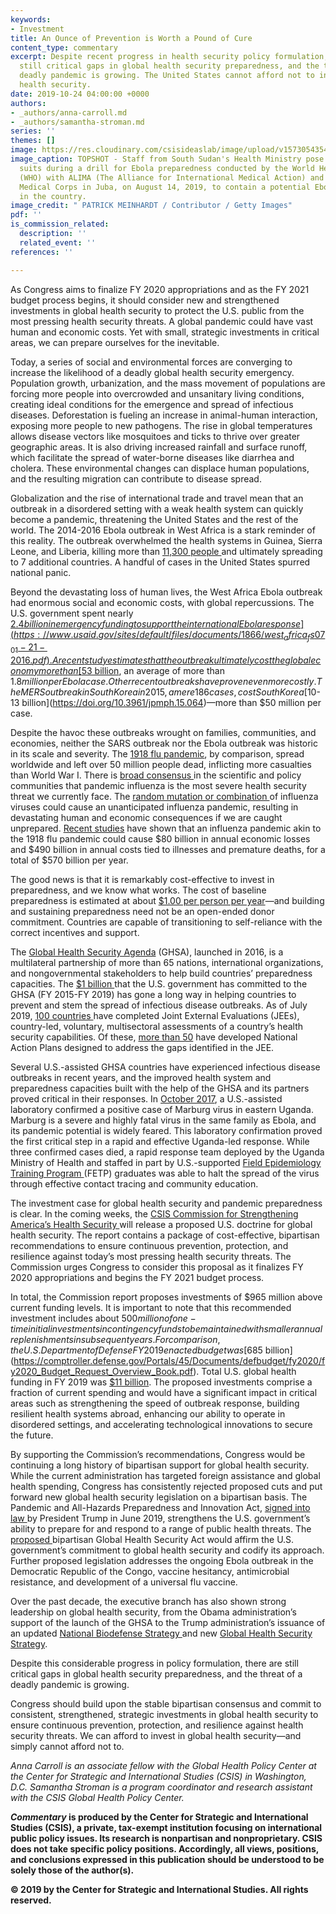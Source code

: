 ```yaml
---
keywords:
- Investment
title: An Ounce of Prevention is Worth a Pound of Cure
content_type: commentary
excerpt: Despite recent progress in health security policy formulation, there are
  still critical gaps in global health security preparedness, and the threat of a
  deadly pandemic is growing. The United States cannot afford not to invest in global
  health security.
date: 2019-10-24 04:00:00 +0000
authors:
- _authors/anna-carroll.md
- _authors/samantha-stroman.md
series: ''
themes: []
image: https://res.cloudinary.com/csisideaslab/image/upload/v1573054354/health-commission/TOPSHOT-SSUDAN-HEALTH-EBOLA-DRILL-1163047133_t5c6hk.jpg
image_caption: TOPSHOT - Staff from South Sudan's Health Ministry pose with protective
  suits during a drill for Ebola preparedness conducted by the World Health Organization
  (WHO) with ALIMA (The Alliance for International Medical Action) and International
  Medical Corps in Juba, on August 14, 2019, to contain a potential Ebola outbreak
  in the country.
image_credit: " PATRICK MEINHARDT / Contributor / Getty Images"
pdf: ''
is_commission_related:
  description: ''
  related_event: ''
references: ''

---
```

As Congress aims to finalize FY 2020 appropriations and as the FY 2021 budget process begins, it should consider new and strengthened investments in global health security to protect the U.S. public from the most pressing health security threats. A global pandemic could have vast human and economic costs. Yet with small, strategic investments in critical areas, we can prepare ourselves for the inevitable.

Today, a series of social and environmental forces are converging to increase the likelihood of a deadly global health security emergency. Population growth, urbanization, and the mass movement of populations are forcing more people into overcrowded and unsanitary living conditions, creating ideal conditions for the emergence and spread of infectious diseases. Deforestation is fueling an increase in animal-human interaction, exposing more people to new pathogens. The rise in global temperatures allows disease vectors like mosquitoes and ticks to thrive over greater geographic areas. It is also driving increased rainfall and surface runoff, which facilitate the spread of water-borne diseases like diarrhea and cholera. These environmental changes can displace human populations, and the resulting migration can contribute to disease spread.

Globalization and the rise of international trade and travel mean that an outbreak in a disordered setting with a weak health system can quickly become a pandemic, threatening the United States and the rest of the world. The 2014-2016 Ebola outbreak in West Africa is a stark reminder of this reality. The outbreak overwhelmed the health systems in Guinea, Sierra Leone, and Liberia, killing more than [11,300 people ](https://www.cdc.gov/vhf/ebola/history/2014-2016-outbreak/index.html)and ultimately spreading to 7 additional countries. A handful of cases in the United States spurred national panic.

Beyond the devastating loss of human lives, the West Africa Ebola outbreak had enormous social and economic costs, with global repercussions. The U.S. government spent nearly [$2.4 billion in emergency funding to support the international Ebola response](https://www.usaid.gov/sites/default/files/documents/1866/west_africa_fs07_01-21-2016.pdf). A recent study estimates that the outbreak ultimately cost the global economy more than [$53 billion](https://academic.oup.com/jid/article/218/suppl_5/S698/5129071), an average of more than $1.8 million per Ebola case. Other recent outbreaks have proven even more costly. The MERS outbreak in South Korea in 2015, a mere 186 cases, cost South Korea [$10-13 billion](https://doi.org/10.3961/jpmph.15.064)—more than $50 million per case.

Despite the havoc these outbreaks wrought on families, communities, and economies, neither the SARS outbreak nor the Ebola outbreak was historic in its scale and severity. The [1918 flu pandemic](https://www.cdc.gov/flu/pandemic-resources/1918-pandemic-h1n1.html), by comparison, spread worldwide and left over 50 million people dead, inflicting more casualties than World War I. There is [broad consensus ](http://www.cidrap.umn.edu/news-perspective/2018/05/experts-review-1918-pandemic-warn-flu-global-threat)in the scientific and policy communities that pandemic influenza is the most severe health security threat we currently face. The [random mutation or combination ](http://www.euro.who.int/en/health-topics/communicable-diseases/influenza/pandemic-influenza/how-pandemic-influenza-emerges)of influenza viruses could cause an unanticipated influenza pandemic, resulting in devastating human and economic consequences if we are caught unprepared. [Recent studies](https://www.nber.org/papers/w22137) have shown that an influenza pandemic akin to the 1918 flu pandemic could cause $80 billion in annual economic losses and $490 billion in annual costs tied to illnesses and premature deaths, for a total of $570 billion per year.

The good news is that it is remarkably cost-effective to invest in preparedness, and we know what works. The cost of baseline preparedness is estimated at about [$1.00 per person per year](http://documents.worldbank.org/curated/en/979591495652724770/pdf/115271-REVISED-FINAL-IWG-Report-3-5-18.pdf)—and building and sustaining preparedness need not be an open-ended donor commitment. Countries are capable of transitioning to self-reliance with the correct incentives and support.

The [Global Health Security Agenda](https://www.ghsagenda.org/) (GHSA), launched in 2016, is a multilateral partnership of more than 65 nations, international organizations, and nongovernmental stakeholders to help build countries’ preparedness capacities. The [$1 billion ](https://www.ghsagenda.org/docs/default-source/default-document-library/global-health-security-agenda-2017-progress-and-impact-from-u-s-investments.pdf?sfvrsn=4)that the U.S. government has committed to the GHSA (FY 2015-FY 2019) has gone a long way in helping countries to prevent and stem the spread of infectious disease outbreaks. As of July 2019, [100 countries ](https://www.cdc.gov/globalhealth/healthprotection/stories/global-jee-process.html)have completed Joint External Evaluations (JEEs), country-led, voluntary, multisectoral assessments of a country’s health security capabilities. Of these, [more than 50](https://extranet.who.int/sph/country-planning) have developed National Action Plans designed to address the gaps identified in the JEE.

Several U.S.-assisted GHSA countries have experienced infectious disease outbreaks in recent years, and the improved health system and preparedness capacities built with the help of the GHSA and its partners proved critical in their responses. In [October 2017](https://www.ghsagenda.org/docs/default-source/default-document-library/global-health-security-agenda-2017-progress-and-impact-from-u-s-investments.pdf?sfvrsn=4), a U.S.-assisted laboratory confirmed a positive case of Marburg virus in eastern Uganda. Marburg is a severe and highly fatal virus in the same family as Ebola, and its pandemic potential is widely feared. This laboratory confirmation proved the first critical step in a rapid and effective Uganda-led response. While three confirmed cases died, a rapid response team deployed by the Uganda Ministry of Health and staffed in part by U.S.-supported [Field Epidemiology Training Program ](https://www.cdc.gov/globalhealth/healthprotection/fetp/index.htm)(FETP) graduates was able to halt the spread of the virus through effective contact tracing and community education.

The investment case for global health security and pandemic preparedness is clear. In the coming weeks, the [CSIS Commission for Strengthening America’s Health Security ](https://healthsecurity.csis.org/)will release a proposed U.S. doctrine for global health security. The report contains a package of cost-effective, bipartisan recommendations to ensure continuous prevention, protection, and resilience against today’s most pressing health security threats. The Commission urges Congress to consider this proposal as it finalizes FY 2020 appropriations and begins the FY 2021 budget process.

In total, the Commission report proposes investments of $965 million above current funding levels. It is important to note that this recommended investment includes about $500 million of one-time initial investments in contingency funds to be maintained with smaller annual replenishments in subsequent years. For comparison, the U.S. Department of Defense FY 2019 enacted budget was [$685 billion](https://comptroller.defense.gov/Portals/45/Documents/defbudget/fy2020/fy2020_Budget_Request_Overview_Book.pdf). Total U.S. global health funding in FY 2019 was [$11 billion](https://www.kff.org/global-health-policy/fact-sheet/breaking-down-the-u-s-global-health-budget-by-program-area/). The proposed investments comprise a fraction of current spending and would have a significant impact in critical areas such as strengthening the speed of outbreak response, building resilient health systems abroad, enhancing our ability to operate in disordered settings, and accelerating technological innovations to secure the future.

By supporting the Commission’s recommendations, Congress would be continuing a long history of bipartisan support for global health security. While the current administration has targeted foreign assistance and global health spending, Congress has consistently rejected proposed cuts and put forward new global health security legislation on a bipartisan basis. The Pandemic and All-Hazards Preparedness and Innovation Act, [signed into law ](https://susanwbrooks.house.gov/media-center/press-releases/signed-into-law-president-signs-pandemic-and-all-hazards-preparedness)by President Trump in June 2019, strengthens the U.S. government’s ability to prepare for and respond to a range of public health threats. The [proposed ](https://connolly.house.gov/news/documentsingle.aspx?DocumentID=2628)bipartisan Global Health Security Act would affirm the U.S. government’s commitment to global health security and codify its approach. Further proposed legislation addresses the ongoing Ebola outbreak in the Democratic Republic of the Congo, vaccine hesitancy, antimicrobial resistance, and development of a universal flu vaccine.

Over the past decade, the executive branch has also shown strong leadership on global health security, from the Obama administration’s support of the launch of the GHSA to the Trump administration’s issuance of an updated [National Biodefense Strategy ](https://www.whitehouse.gov/wp-content/uploads/2018/09/National-Biodefense-Strategy.pdf)and new [Global Health Security Strategy](https://www.whitehouse.gov/wp-content/uploads/2019/05/GHSS.pdf).

Despite this considerable progress in policy formulation, there are still critical gaps in global health security preparedness, and the threat of a deadly pandemic is growing.

Congress should build upon the stable bipartisan consensus and commit to consistent, strengthened, strategic investments in global health security to ensure continuous prevention, protection, and resilience against health security threats. We can afford to invest in global health security—and simply cannot afford not to.

_Anna Carroll is an associate fellow with the Global Health Policy Center at the Center for Strategic and International Studies (CSIS) in Washington, D.C. Samantha Stroman is a program coordinator and research assistant with the CSIS Global Health Policy Center._

**_Commentary_ is produced by the Center for Strategic and International Studies (CSIS), a private, tax-exempt institution focusing on international public policy issues. Its research is nonpartisan and nonproprietary. CSIS does not take specific policy positions. Accordingly, all views, positions, and conclusions expressed in this publication should be understood to be solely those of the author(s).**

**© 2019 by the Center for Strategic and International Studies. All rights reserved.**
